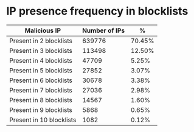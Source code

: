 # IP presence frequency in blocklists
| Malicious IP | Number of IPs | % |
|----|----|----|
| Present in 2 blocklists | 639776 | 70.45% |
| Present in 3 blocklists | 113498 | 12.50% |
| Present in 4 blocklists | 47709 | 5.25% |
| Present in 5 blocklists | 27852 | 3.07% |
| Present in 6 blocklists | 30678 | 3.38% |
| Present in 7 blocklists | 27036 | 2.98% |
| Present in 8 blocklists | 14567 | 1.60% |
| Present in 9 blocklists | 5868 | 0.65% |
| Present in 10 blocklists | 1082 | 0.12% |
